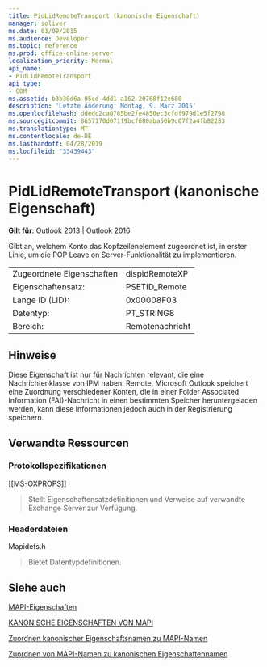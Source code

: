 ```yaml
---
title: PidLidRemoteTransport (kanonische Eigenschaft)
manager: soliver
ms.date: 03/09/2015
ms.audience: Developer
ms.topic: reference
ms.prod: office-online-server
localization_priority: Normal
api_name:
- PidLidRemoteTransport
api_type:
- COM
ms.assetid: b3b30d6a-05cd-4dd1-a162-20768f12e680
description: 'Letzte Änderung: Montag, 9. März 2015'
ms.openlocfilehash: ddedc2ca0785be2fe4850ec3cfdf979d1e5f2798
ms.sourcegitcommit: 8657170d071f9bcf680aba50b9c07f2a4fb82283
ms.translationtype: MT
ms.contentlocale: de-DE
ms.lasthandoff: 04/28/2019
ms.locfileid: "33439443"
---
```

# <a name="pidlidremotetransport-canonical-property"></a>PidLidRemoteTransport (kanonische Eigenschaft)

  
  
**Gilt für**: Outlook 2013 | Outlook 2016 
  
Gibt an, welchem Konto das Kopfzeilenelement zugeordnet ist, in erster Linie, um die POP Leave on Server-Funktionalität zu implementieren. 
  
|||
|:-----|:-----|
|Zugeordnete Eigenschaften  <br/> |dispidRemoteXP  <br/> |
|Eigenschaftensatz:  <br/> |PSETID_Remote  <br/> |
|Lange ID (LID):  <br/> |0x00008F03  <br/> |
|Datentyp:  <br/> |PT_STRING8  <br/> |
|Bereich:  <br/> |Remotenachricht  <br/> |
   
## <a name="remarks"></a>Hinweise

Diese Eigenschaft ist nur für Nachrichten relevant, die eine Nachrichtenklasse von IPM haben. Remote. Microsoft Outlook speichert eine Zuordnung verschiedener Konten, die in einer Folder Associated Information (FAI)-Nachricht in einen bestimmten Speicher heruntergeladen werden, kann diese Informationen jedoch auch in der Registrierung speichern.
  
## <a name="related-resources"></a>Verwandte Ressourcen

### <a name="protocol-specifications"></a>Protokollspezifikationen

[[MS-OXPROPS]] 
  
> Stellt Eigenschaftensatzdefinitionen und Verweise auf verwandte Exchange Server zur Verfügung.
    
### <a name="header-files"></a>Headerdateien

Mapidefs.h
  
> Bietet Datentypdefinitionen.
    
## <a name="see-also"></a>Siehe auch



[MAPI-Eigenschaften](mapi-properties.md)
  
[KANONISCHE EIGENSCHAFTEN VON MAPI](mapi-canonical-properties.md)
  
[Zuordnen kanonischer Eigenschaftsnamen zu MAPI-Namen](mapping-canonical-property-names-to-mapi-names.md)
  
[Zuordnen von MAPI-Namen zu kanonischen Eigenschaftennamen](mapping-mapi-names-to-canonical-property-names.md)


